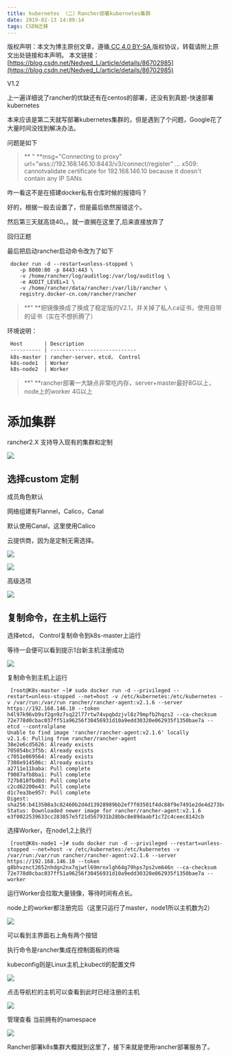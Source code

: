 ```yaml
---
title: kubernetes （二）Rancher部署kubernetes集群
date: 2019-02-13 14:09:14
tags: CSDN迁移
---
```

 [ ](http://creativecommons.org/licenses/by-sa/4.0/) 版权声明：本文为博主原创文章，遵循[ CC 4.0 BY-SA ](http://creativecommons.org/licenses/by-sa/4.0/)版权协议，转载请附上原文出处链接和本声明。  本文链接：[https://blog.csdn.net/Nedved_L/article/details/86702985](https://blog.csdn.net/Nedved_L/article/details/86702985)   
    
   V1.2 

 上一遍详细说了rancher的优缺还有在centos的部署，还没有到真题-快速部署kubernetes

 本来应该是第二天就写部署kubernetes集群的，但是遇到了个问题，Google花了大量时间没找到解决办法。

 问题是如下

 
> ** " **msg="Connecting to proxy" url="wss://192.168.146.10:8443/v3/connect/register" ... x509: cannotvalidate certificate for 192.168.146.10 because it doesn't contain any IP SANs
> 
>  
 咋一看这不是在搭建docker私有仓库时候的报错吗？

 好的，根据一般去设置了，但是最后依然报错这个。

 然后第三天就高烧40。。就一直搁在这里了,后来直接放弃了

 

 回归正题

 最后把启动rancher启动命令改为了如下

 
```
 docker run -d --restart=unless-stopped \
	-p 8080:80 -p 8443:443 \
	-v /home/rancher/log/auditlog:/var/log/auditlog \
	-e AUDIT_LEVEL=1 \
	-v /home/rancher/data/rancher:/var/lib/rancher \
	registry.docker-cn.com/rancher/rancher

```
 
> **" **把镜像换成了换成了稳定版的V2.1，并关掉了私人ca证书，使用自带的证书（实在不想折腾了）
> 
>  
 

 

 环境说明：

 
     Host       | Description                 
     ---------- | ---------------------------- 
     k8s-master | rancher-server，etcd， Control
     k8s-node1  | Worker                      
     k8s-node2  | Worker                      


> **" **rancher部署一大缺点非常吃内存，server+master最好8G以上，node上的worker 4G以上
> 
>  
 

 
# 添加集群

 rancher2.X 支持导入现有的集群和定制

 ![](https://img-blog.csdnimg.cn/20190213113126937.png?x-oss-process=image/watermark,type_ZmFuZ3poZW5naGVpdGk,shadow_10,text_aHR0cHM6Ly9ibG9nLmNzZG4ubmV0L05lZHZlZF9M,size_16,color_FFFFFF,t_70)

 

 
## 选择custom 定制

 成员角色默认

 网络组建有Flannel，Calico，Canal

 默认使用Canal，这里使用Calico

 云提供商，因为是定制无需选择。

 ![](https://img-blog.csdnimg.cn/20190213134604835.png)

 

 ![](https://img-blog.csdnimg.cn/20190213134517504.png?x-oss-process=image/watermark,type_ZmFuZ3poZW5naGVpdGk,shadow_10,text_aHR0cHM6Ly9ibG9nLmNzZG4ubmV0L05lZHZlZF9M,size_16,color_FFFFFF,t_70)

 高级选项

 ![](https://img-blog.csdnimg.cn/20190213134923602.png?x-oss-process=image/watermark,type_ZmFuZ3poZW5naGVpdGk,shadow_10,text_aHR0cHM6Ly9ibG9nLmNzZG4ubmV0L05lZHZlZF9M,size_16,color_FFFFFF,t_70)

 
## 复制命令，在主机上运行

 选择etcd， Control复制命令到k8s-master上运行

 等待一会便可以看到提示1台新主机注册成功

 ![](https://img-blog.csdnimg.cn/20190212163444393.png?x-oss-process=image/watermark,type_ZmFuZ3poZW5naGVpdGk,shadow_10,text_aHR0cHM6Ly9ibG9nLmNzZG4ubmV0L05lZHZlZF9M,size_16,color_FFFFFF,t_70)

 复制命令到主机上运行

 
```
 [root@K8s-master ~]# sudo docker run -d --privileged --restart=unless-stopped --net=host -v /etc/kubernetes:/etc/kubernetes -v /var/run:/var/run rancher/rancher-agent:v2.1.6 --server https://192.168.146.10 --token h4l97k96vb9sf2gn9z7sq22l77rtw74vpqbdzjvl8z79mpfb2hqzs2 --ca-checksum 72e778d0cbac037ff51a96256f30456931d10a9edd30320e062935f1350bae7a --etcd --controlplane
Unable to find image 'rancher/rancher-agent:v2.1.6' locally
v2.1.6: Pulling from rancher/rancher-agent
38e2e6cd5626: Already exists 
705054bc3f5b: Already exists 
c7051e069564: Already exists 
7308e914506c: Already exists 
a2711e11baba: Pull complete 
f9087afb8ba1: Pull complete 
727b818fbd8d: Pull complete 
c2cd62200e43: Pull complete 
d1c7ea3be957: Pull complete 
Digest: sha256:b413508a3c82460b2d4d13928989bb2ef7f03501f4dc88f9e7491e2de4d273bc
Status: Downloaded newer image for rancher/rancher-agent:v2.1.6
e3f0022539633cc283857e5f21d567931b28bbc8e89daabf1c72c4ceec8142cb

```
 

 选择Worker，在node1,2上执行

 
```
 [root@K8s-node1 ~]# sudo docker run -d --privileged --restart=unless-stopped --net=host -v /etc/kubernetes:/etc/kubernetes -v /var/run:/var/run rancher/rancher-agent:v2.1.6 --server https://192.168.146.10 --token g8bhvznct2652nhdgn2nx7qjwtl69mrnxlgh64g79hps7ps2vm646n --ca-checksum 72e778d0cbac037ff51a96256f30456931d10a9edd30320e062935f1350bae7a --worker

```
 运行Worker会拉取大量镜像，等待时间有点长。

 

 node上的worker都注册完后（这里只运行了master，node1所以主机数为2）

 ![](https://img-blog.csdnimg.cn/20190213135556117.png?x-oss-process=image/watermark,type_ZmFuZ3poZW5naGVpdGk,shadow_10,text_aHR0cHM6Ly9ibG9nLmNzZG4ubmV0L05lZHZlZF9M,size_16,color_FFFFFF,t_70)

 

 可以看到主界面右上角有两个按钮

 执行命令是rancher集成在控制面板的终端

 kubeconfig则是Linux主机上kubectl的配置文件

 ![](https://img-blog.csdnimg.cn/20190213140145768.png?x-oss-process=image/watermark,type_ZmFuZ3poZW5naGVpdGk,shadow_10,text_aHR0cHM6Ly9ibG9nLmNzZG4ubmV0L05lZHZlZF9M,size_16,color_FFFFFF,t_70)

 

 

 点击导航栏的主机可以查看到此时已经注册的主机

 ![](https://img-blog.csdnimg.cn/20190213140016157.png?x-oss-process=image/watermark,type_ZmFuZ3poZW5naGVpdGk,shadow_10,text_aHR0cHM6Ly9ibG9nLmNzZG4ubmV0L05lZHZlZF9M,size_16,color_FFFFFF,t_70)

 

 

 管理查看 当前拥有的namespace

 ![](https://img-blog.csdnimg.cn/20190213140357144.png?x-oss-process=image/watermark,type_ZmFuZ3poZW5naGVpdGk,shadow_10,text_aHR0cHM6Ly9ibG9nLmNzZG4ubmV0L05lZHZlZF9M,size_16,color_FFFFFF,t_70)

 Rancher部署k8s集群大概就到这里了，接下来就是使用rancher部署服务了。

 

 

 

 

 

 

 

 

 

 

 

 

   
 